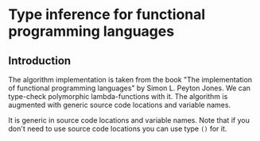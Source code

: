 # Type inference for functional programming languages 

## Introduction

The algorithm implementation is taken from the book 
"The implementation of functional programming languages" by Simon L. Peyton Jones.
We can type-check polymorphic lambda-functions with it.
The algorithm is augmented with generic source code locations and variable names.

It is generic in source code locations and variable names. Note that if you don't
need to use source code locations you can use type `()` for it. 

